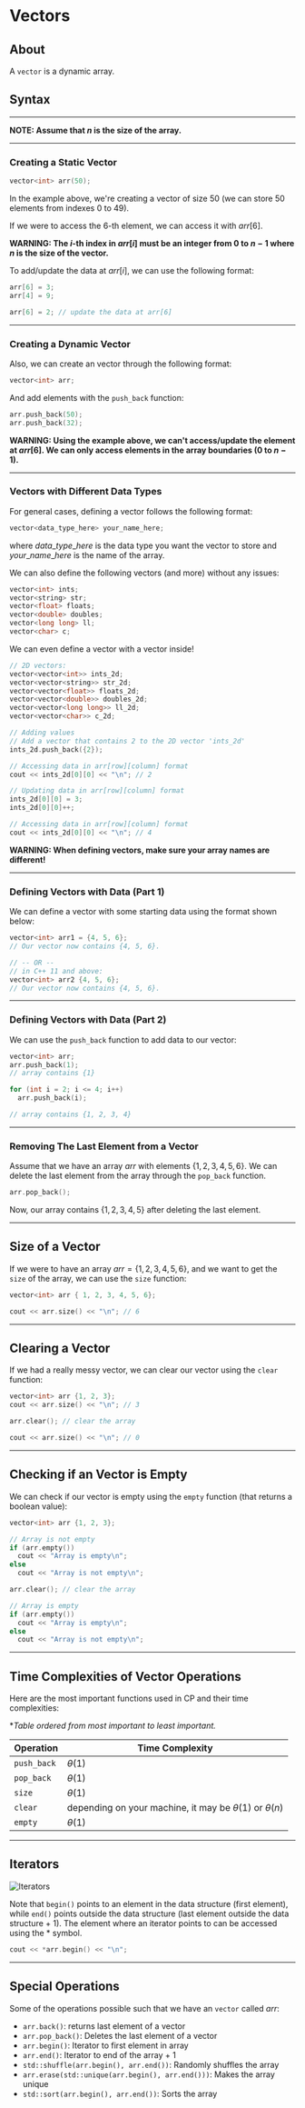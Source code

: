 # Vectors

## About

A `vector` is a dynamic array.

## Syntax

---

**NOTE: Assume that $n$ is the size of the array.**

---

### Creating a Static Vector

```cpp
vector<int> arr(50);
```

In the example above, we're creating a vector of size $50$ (we can store $50$ elements from indexes $0$ to $49$).

If we were to access the $6$-th element, we can access it with $arr[6]$.

**WARNING: The $i$-th index in $arr[i]$ must be an integer from $0$ to $n - 1$ where $n$ is the size of the vector.**

To add/update the data at $arr[i]$, we can use the following format:

```cpp
arr[6] = 3;
arr[4] = 9;

arr[6] = 2; // update the data at arr[6]
```

---

### Creating a Dynamic Vector

Also, we can create an vector through the following format:

```cpp
vector<int> arr;
```

And add elements with the `push_back` function:

```cpp
arr.push_back(50);
arr.push_back(32);
```

**WARNING: Using the example above, we can't access/update the element at $arr[6]$. We can only access elements in the array boundaries ($0$ to $n -  1$).**

---

### Vectors with Different Data Types

For general cases, defining a vector follows the following format:

```cpp
vector<data_type_here> your_name_here;
```

where $data\_type\_here$ is the data type you want the vector to store and $your\_name\_here$ is the name of the array.

We can also define the following vectors (and more) without any issues:

```cpp
vector<int> ints;
vector<string> str;
vector<float> floats;
vector<double> doubles;
vector<long long> ll;
vector<char> c;
```

We can even define a vector with a vector inside!

```cpp
// 2D vectors:
vector<vector<int>> ints_2d;
vector<vector<string>> str_2d;
vector<vector<float>> floats_2d;
vector<vector<double>> doubles_2d;
vector<vector<long long>> ll_2d;
vector<vector<char>> c_2d;

// Adding values
// Add a vector that contains 2 to the 2D vector 'ints_2d'
ints_2d.push_back({2});

// Accessing data in arr[row][column] format
cout << ints_2d[0][0] << "\n"; // 2

// Updating data in arr[row][column] format
ints_2d[0][0] = 3;
ints_2d[0][0]++;

// Accessing data in arr[row][column] format
cout << ints_2d[0][0] << "\n"; // 4
```

**WARNING: When defining vectors, make sure your array names are different!**

---

### Defining Vectors with Data (Part 1)

We can define a vector with some starting data using the format shown below:

```cpp
vector<int> arr1 = {4, 5, 6};
// Our vector now contains {4, 5, 6}.

// -- OR --
// in C++ 11 and above:
vector<int> arr2 {4, 5, 6};
// Our vector now contains {4, 5, 6}.
```

---

### Defining Vectors with Data (Part 2)

We can use the `push_back` function to add data to our vector:

```cpp
vector<int> arr;
arr.push_back(1);
// array contains {1}

for (int i = 2; i <= 4; i++)
  arr.push_back(i);

// array contains {1, 2, 3, 4}
```

---

### Removing The Last Element from a Vector

Assume that we have an array $arr$ with elements $\{ 1, 2, 3, 4, 5, 6 \}$. We can delete the last element from the array through the `pop_back` function.

```cpp
arr.pop_back();
```

Now, our array contains $\{ 1, 2, 3, 4, 5 \}$ after deleting the last element.

---

## Size of a Vector

If we were to have an array $arr = \{ 1, 2, 3, 4, 5, 6\}$, and we want to get the `size` of the array, we can use the `size` function:

```cpp
vector<int> arr { 1, 2, 3, 4, 5, 6};

cout << arr.size() << "\n"; // 6
```

---

## Clearing a Vector

If we had a really messy vector, we can clear our vector using the `clear` function:

```cpp
vector<int> arr {1, 2, 3};
cout << arr.size() << "\n"; // 3

arr.clear(); // clear the array

cout << arr.size() << "\n"; // 0
```

---

## Checking if an Vector is Empty

We can check if our vector is empty using the `empty` function (that returns a boolean value):

```cpp
vector<int> arr {1, 2, 3};

// Array is not empty
if (arr.empty())
  cout << "Array is empty\n";
else
  cout << "Array is not empty\n";

arr.clear(); // clear the array

// Array is empty
if (arr.empty())
  cout << "Array is empty\n";
else
  cout << "Array is not empty\n";
```

---

## Time Complexities of Vector Operations

Here are the most important functions used in CP and their time complexities:

\*_Table ordered from most important to least important._

| Operation   | Time Complexity                                                 |
| ----------- | --------------------------------------------------------------- |
| `push_back` | $\theta(1)$                                                     |
| `pop_back`  | $\theta(1)$                                                     |
| `size`      | $\theta(1)$                                                     |
| `clear`     | depending on your machine, it may be $\theta(1)$ or $\theta(n)$ |
| `empty`     | $\theta(1)$                                                     |

---

## Iterators

![Iterators](images/vectors/iterators.png)

Note that `begin()` points to an element in the data structure (first element), while `end()` points outside the data structure (last element outside the data structure + 1). The element where an iterator points to can be accessed using the $*$ symbol.

```cpp
cout << *arr.begin() << "\n";
```

---

## Special Operations

Some of the operations possible such that we have an `vector` called $arr$:

-   `arr.back()`: returns last element of a vector
-   `arr.pop_back()`: Deletes the last element of a vector
-   `arr.begin()`: Iterator to first element in array
-   `arr.end()`: Iterator to end of the array + 1
-   `std::shuffle(arr.begin(), arr.end())`: Randomly shuffles the array
-   `arr.erase(std::unique(arr.begin(), arr.end()))`: Makes the array unique
-   `std::sort(arr.begin(), arr.end())`: Sorts the array
